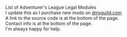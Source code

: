 List of Adventurer's League Legal Modules  
I update this as I purchase new mods on [dmsguild.com](https://dmsguild.com)  
A link to the source code is at the bottom of the page.  
Contact info is at the bottom of the page.  
I'm always happy for help.  


